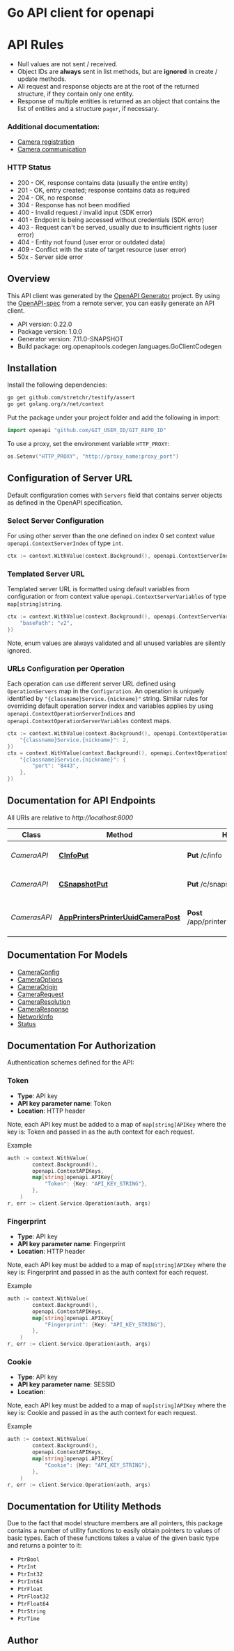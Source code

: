 # Go API client for openapi

# API Rules
* Null values are not sent / received.
* Object IDs are **always** sent in list methods, but are **ignored** in create / update methods.
* All request and response objects are at the root of the returned structure, if they contain only one entity.
* Response of multiple entities is returned as an object that contains the list of entities and a structure `pager`, if necessary.
### Additional documentation:
* [Camera registration](../camera_registration/)
* [Camera communication](../camera_communication/)
### HTTP Status
* 200 - OK, response contains data (usually the entire entity)
* 201 - OK, entry created; response contains data as required
* 204 - OK, no response
* 304 - Response has not been modified
* 400 - Invalid request / invalid input (SDK error)
* 401 - Endpoint is being accessed without credentials (SDK error)
* 403 - Request can't be served, usually due to insufficient rights (user error)
* 404 - Entity not found (user error or outdated data)
* 409 - Conflict with the state of target resource (user error)
* 50x - Server side error

## Overview
This API client was generated by the [OpenAPI Generator](https://openapi-generator.tech) project.  By using the [OpenAPI-spec](https://www.openapis.org/) from a remote server, you can easily generate an API client.

- API version: 0.22.0
- Package version: 1.0.0
- Generator version: 7.11.0-SNAPSHOT
- Build package: org.openapitools.codegen.languages.GoClientCodegen

## Installation

Install the following dependencies:

```sh
go get github.com/stretchr/testify/assert
go get golang.org/x/net/context
```

Put the package under your project folder and add the following in import:

```go
import openapi "github.com/GIT_USER_ID/GIT_REPO_ID"
```

To use a proxy, set the environment variable `HTTP_PROXY`:

```go
os.Setenv("HTTP_PROXY", "http://proxy_name:proxy_port")
```

## Configuration of Server URL

Default configuration comes with `Servers` field that contains server objects as defined in the OpenAPI specification.

### Select Server Configuration

For using other server than the one defined on index 0 set context value `openapi.ContextServerIndex` of type `int`.

```go
ctx := context.WithValue(context.Background(), openapi.ContextServerIndex, 1)
```

### Templated Server URL

Templated server URL is formatted using default variables from configuration or from context value `openapi.ContextServerVariables` of type `map[string]string`.

```go
ctx := context.WithValue(context.Background(), openapi.ContextServerVariables, map[string]string{
	"basePath": "v2",
})
```

Note, enum values are always validated and all unused variables are silently ignored.

### URLs Configuration per Operation

Each operation can use different server URL defined using `OperationServers` map in the `Configuration`.
An operation is uniquely identified by `"{classname}Service.{nickname}"` string.
Similar rules for overriding default operation server index and variables applies by using `openapi.ContextOperationServerIndices` and `openapi.ContextOperationServerVariables` context maps.

```go
ctx := context.WithValue(context.Background(), openapi.ContextOperationServerIndices, map[string]int{
	"{classname}Service.{nickname}": 2,
})
ctx = context.WithValue(context.Background(), openapi.ContextOperationServerVariables, map[string]map[string]string{
	"{classname}Service.{nickname}": {
		"port": "8443",
	},
})
```

## Documentation for API Endpoints

All URIs are relative to *http://localhost:8000*

Class | Method | HTTP request | Description
------------ | ------------- | ------------- | -------------
*CameraAPI* | [**CInfoPut**](docs/CameraAPI.md#cinfoput) | **Put** /c/info | Update camera attributes
*CameraAPI* | [**CSnapshotPut**](docs/CameraAPI.md#csnapshotput) | **Put** /c/snapshot | Upload snapshot to Connect
*CamerasAPI* | [**AppPrintersPrinterUuidCameraPost**](docs/CamerasAPI.md#appprintersprinteruuidcamerapost) | **Post** /app/printers/{printer_uuid}/camera | Register camera to Connect by user.


## Documentation For Models

 - [CameraConfig](docs/CameraConfig.md)
 - [CameraOptions](docs/CameraOptions.md)
 - [CameraOrigin](docs/CameraOrigin.md)
 - [CameraRequest](docs/CameraRequest.md)
 - [CameraResolution](docs/CameraResolution.md)
 - [CameraResponse](docs/CameraResponse.md)
 - [NetworkInfo](docs/NetworkInfo.md)
 - [Status](docs/Status.md)


## Documentation For Authorization


Authentication schemes defined for the API:
### Token

- **Type**: API key
- **API key parameter name**: Token
- **Location**: HTTP header

Note, each API key must be added to a map of `map[string]APIKey` where the key is: Token and passed in as the auth context for each request.

Example

```go
auth := context.WithValue(
		context.Background(),
		openapi.ContextAPIKeys,
		map[string]openapi.APIKey{
			"Token": {Key: "API_KEY_STRING"},
		},
	)
r, err := client.Service.Operation(auth, args)
```

### Fingerprint

- **Type**: API key
- **API key parameter name**: Fingerprint
- **Location**: HTTP header

Note, each API key must be added to a map of `map[string]APIKey` where the key is: Fingerprint and passed in as the auth context for each request.

Example

```go
auth := context.WithValue(
		context.Background(),
		openapi.ContextAPIKeys,
		map[string]openapi.APIKey{
			"Fingerprint": {Key: "API_KEY_STRING"},
		},
	)
r, err := client.Service.Operation(auth, args)
```

### Cookie

- **Type**: API key
- **API key parameter name**: SESSID
- **Location**: 

Note, each API key must be added to a map of `map[string]APIKey` where the key is: Cookie and passed in as the auth context for each request.

Example

```go
auth := context.WithValue(
		context.Background(),
		openapi.ContextAPIKeys,
		map[string]openapi.APIKey{
			"Cookie": {Key: "API_KEY_STRING"},
		},
	)
r, err := client.Service.Operation(auth, args)
```


## Documentation for Utility Methods

Due to the fact that model structure members are all pointers, this package contains
a number of utility functions to easily obtain pointers to values of basic types.
Each of these functions takes a value of the given basic type and returns a pointer to it:

* `PtrBool`
* `PtrInt`
* `PtrInt32`
* `PtrInt64`
* `PtrFloat`
* `PtrFloat32`
* `PtrFloat64`
* `PtrString`
* `PtrTime`

## Author



